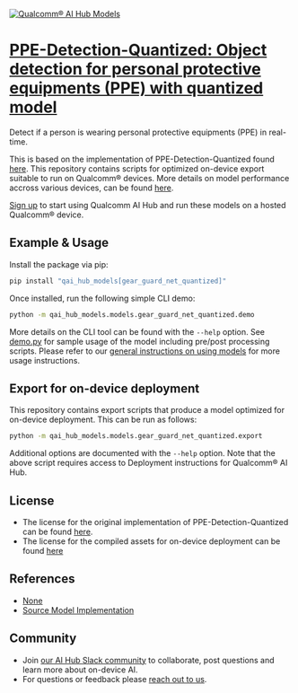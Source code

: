 [![Qualcomm® AI Hub Models](https://qaihub-public-assets.s3.us-west-2.amazonaws.com/qai-hub-models/quic-logo.jpg)](../../README.md)


# [PPE-Detection-Quantized: Object detection for personal protective equipments (PPE) with quantized model](https://aihub.qualcomm.com/models/gear_guard_net_quantized)

Detect if a person is wearing personal protective equipments (PPE) in real-time.

This is based on the implementation of PPE-Detection-Quantized found [here](https://github.com/quic/ai-hub-models/blob/main/qai_hub_models/models/gear_guard_net_quantized/model.py). This repository contains scripts for optimized on-device
export suitable to run on Qualcomm® devices. More details on model performance
accross various devices, can be found [here](https://aihub.qualcomm.com/models/gear_guard_net_quantized).

[Sign up](https://myaccount.qualcomm.com/signup) to start using Qualcomm AI Hub and run these models on a hosted Qualcomm® device.




## Example & Usage

Install the package via pip:
```bash
pip install "qai_hub_models[gear_guard_net_quantized]"
```


Once installed, run the following simple CLI demo:

```bash
python -m qai_hub_models.models.gear_guard_net_quantized.demo
```
More details on the CLI tool can be found with the `--help` option. See
[demo.py](demo.py) for sample usage of the model including pre/post processing
scripts. Please refer to our [general instructions on using
models](../../../#getting-started) for more usage instructions.

## Export for on-device deployment

This repository contains export scripts that produce a model optimized for
on-device deployment. This can be run as follows:

```bash
python -m qai_hub_models.models.gear_guard_net_quantized.export
```
Additional options are documented with the `--help` option. Note that the above
script requires access to Deployment instructions for Qualcomm® AI Hub.


## License
* The license for the original implementation of PPE-Detection-Quantized can be found
  [here](https://github.com/qcom-ai-hub/ai-hub-models-internal/blob/main/LICENSE).
* The license for the compiled assets for on-device deployment can be found [here](https://qaihub-public-assets.s3.us-west-2.amazonaws.com/qai-hub-models/Qualcomm+AI+Hub+Proprietary+License.pdf)


## References
* [None](None)
* [Source Model Implementation](https://github.com/quic/ai-hub-models/blob/main/qai_hub_models/models/gear_guard_net_quantized/model.py)



## Community
* Join [our AI Hub Slack community](https://aihub.qualcomm.com/community/slack) to collaborate, post questions and learn more about on-device AI.
* For questions or feedback please [reach out to us](mailto:ai-hub-support@qti.qualcomm.com).


